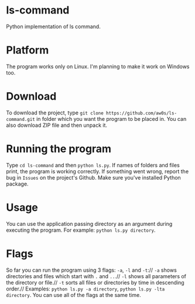 # ls-command
Python implementation of ls command.

# Platform
The program works only on Linux. I'm planning to make it work on Windows too.

# Download
To download the project, type `git clone https://github.com/aw0s/ls-command.git` in folder which you want the program to be placed in. You can also download ZIP file and then unpack it.

# Running the program
Type `cd ls-command` and then `python ls.py`. If names of folders and files print, the program is working correctly. If something went wrong, report the bug in `Issues` on the project's Github. Make sure you've installed Python package.

# Usage
You can use the application passing directory as an argument during executing the program. For example: `python ls.py directory`.

# Flags
So far you can run the program using 3 flags: `-a`, `-l` and `-t`://
`-a` shows directories and files which start with `.` and `..`.//
`-l` shows all parameters of the directory or file.//
`-t` sorts all files or directories by time in descending order.//
Examples: `python ls.py -a directory`, `python ls.py -lta directory`. You can use all of the flags at the same time.

